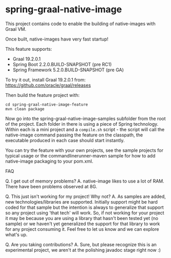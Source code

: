 # spring-graal-native-image

This project contains code to enable the building of native-images with Graal VM.

Once built, native-images have very fast startup!

This feature supports:
- Graal 19.2.0.1
- Spring Boot 2.2.0.BUILD-SNAPSHOT (pre RC1)
- Spring Framework 5.2.0.BUILD-SNAPSHOT (pre GA)

To try it out, install Graal 19.2.0.1 from: https://github.com/oracle/graal/releases


Then build the feature project with:

```
cd spring-graal-native-image-feature
mvn clean package
```

Now go into the spring-graal-native-image-samples subfolder from the root of the
project. Each folder in there is using a piece of Spring technology. Within each
is a mini project and a `compile.sh` script - the script will call the 
native-image command passing the feature on the classpath, the executable produced
in each case should start instantly.

You can try the feature with your own projects, see the sample projects for typical
usage or the commandlinerunner-maven sample for how to add native-image packaging
to your pom.xml. 

FAQ

Q. I get out of memory problems?
A. native-image likes to use a lot of RAM. There have been problems observed at 8G.

Q. This just isn't working for my project! Why not?
A. As samples are added, new technologies/libraries are supported. Initially support
   might be hard coded for that sample but the intention is always to generalize
   that support so any project using 'that tech' will work. So, if not working for
   your project it may be because you are using a library that hasn't been tested
   yet (no sample) or we haven't yet generalized the support for that library to
   work for any project consuming it. Feel free to let us know and we can explore
   what's up.

Q. Are you taking contributions?
A. Sure, but please recognize this is an experimental project, we aren't at the
   polishing javadoc stage right now :)
